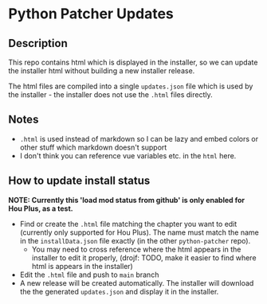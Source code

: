 # Python Patcher Updates

## Description

This repo contains html which is displayed in the installer, so we can update the installer html without building a new installer release.

The html files are compiled into a single `updates.json` file which is used by the installer - the installer does not use the `.html` files directly.

## Notes

- `.html` is used instead of markdown so I can be lazy and embed colors or other stuff which markdown doesn't support
- I don't think you can reference vue variables etc. in the `html` here.

## How to update install status

**NOTE: Currently this 'load mod status from github' is only enabled for Hou Plus, as a test.**

- Find or create the `.html` file matching the chapter you want to edit (currently only supported for Hou Plus). The name must match the name in the `installData.json` file exactly (in the other `python-patcher` repo).
    - You may need to cross reference where the html appears in the installer to edit it properly, (drojf: TODO, make it easier to find where html is appears in the installer)
- Edit the `.html` file and push to `main` branch
- A new release will be created automatically. The installer will download the the generated `updates.json` and display it in the installer.

